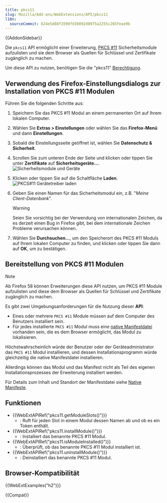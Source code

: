 ```yaml
---
title: pkcs11
slug: Mozilla/Add-ons/WebExtensions/API/pkcs11
l10n:
  sourceCommit: 824e5d88f3590fd39892d8975a2255c203feae9b
---
```


{{AddonSidebar}}

Die `pkcs11` API ermöglicht einer Erweiterung, [PKCS #11](https://en.wikipedia.org/wiki/PKCS_11) Sicherheitsmodule aufzulisten und sie dem Browser als Quellen für Schlüssel und Zertifikate zugänglich zu machen.

Um diese API zu nutzen, benötigen Sie die "pkcs11" [Berechtigung](/de/docs/Mozilla/Add-ons/WebExtensions/manifest.json/permissions).

## Verwendung des Firefox-Einstellungsdialogs zur Installation von PKCS #11 Modulen

Führen Sie die folgenden Schritte aus:

1. Speichern Sie das PKCS #11 Modul an einem permanenten Ort auf Ihrem lokalen Computer.
2. Wählen Sie **Extras > Einstellungen** oder wählen Sie das **Firefox-Menü** und dann **Einstellungen**.
3. Sobald die Einstellungsseite geöffnet ist, wählen Sie **Datenschutz & Sicherheit**.
4. Scrollen Sie zum unteren Ende der Seite und klicken oder tippen Sie unter **Zertifikate** auf **Sicherheitsgeräte…**.
   ![Sicherheitsmodule und Geräte](device_manager.png)
5. Klicken oder tippen Sie auf die Schaltfläche **Laden**.
   ![PKCS#11 Gerätetreiber laden](load_device_driver.png)
6. Geben Sie einen Namen für das Sicherheitsmodul ein, z.B. "_Meine Client-Datenbank_".

   > [!WARNING]
   > Seien Sie vorsichtig bei der Verwendung von internationalen Zeichen, da es derzeit einen Bug in Firefox gibt, bei dem internationale Zeichen Probleme verursachen können.

7. Wählen Sie **Durchsuchen…**, um den Speicherort des PKCS #11 Moduls auf Ihrem lokalen Computer zu finden, und klicken oder tippen Sie dann auf **OK**, um zu bestätigen.

## Bereitstellung von PKCS #11 Modulen

> [!NOTE]
> Ab Firefox 58 können Erweiterungen diese API nutzen, um PKCS #11 Module aufzulisten und diese dem Browser als Quellen für Schlüssel und Zertifikate zugänglich zu machen.

Es gibt zwei Umgebungsanforderungen für die Nutzung dieser **API**:

- Eines oder mehrere `PKCS #11` Module müssen auf dem Computer des Benutzers installiert sein.
- Für jedes installierte `PKCS #11` Modul muss eine [native Manifestdatei](/de/docs/Mozilla/Add-ons/WebExtensions/Native_manifests) vorhanden sein, die es dem Browser ermöglicht, das Modul zu lokalisieren.

Höchstwahrscheinlich würde der Benutzer oder der Geräteadministrator das `PKCS #11` Modul installieren, und dessen Installationsprogramm würde gleichzeitig die native Manifestdatei installieren.

Allerdings können das Modul und das Manifest nicht als Teil des eigenen Installationsprozesses der Erweiterung installiert werden.

Für Details zum Inhalt und Standort der Manifestdatei siehe [Native Manifeste](/de/docs/Mozilla/Add-ons/WebExtensions/Native_manifests).

## Funktionen

- {{WebExtAPIRef("pkcs11.getModuleSlots()")}}
  - : Ruft für jeden Slot in einem Modul dessen Namen ab und ob es ein Token enthält.
- {{WebExtAPIRef("pkcs11.installModule()")}}
  - : Installiert das benannte PKCS #11 Modul.
- {{WebExtAPIRef("pkcs11.isModuleInstalled()")}}
  - : Überprüft, ob das benannte PKCS #11 Modul installiert ist.
- {{WebExtAPIRef("pkcs11.uninstallModule()")}}
  - : Deinstalliert das benannte PKCS #11 Modul.

## Browser-Kompatibilität

{{WebExtExamples("h2")}}

{{Compat}}
